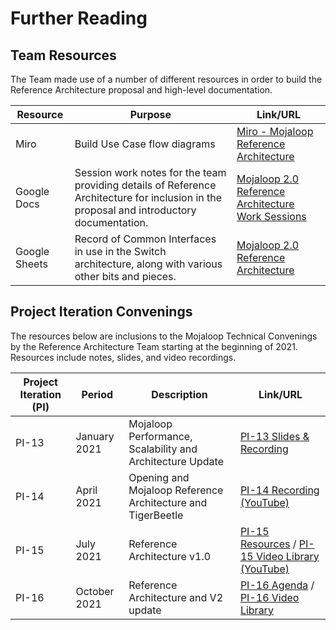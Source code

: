 # Further Reading

## Team Resources
The Team made use of a number of different resources in order to build the Reference Architecture proposal and high-level documentation.

| Resource | Purpose | Link/URL |
| --- | --- | --- |
| Miro | Build Use Case flow diagrams | [Miro - Mojaloop Reference Architecture](https://miro.com/app/board/o9J_lJyA1TA=/) |
| Google Docs | Session work notes for the team providing details of Reference Architecture for inclusion in the proposal and introductory documentation. | [Mojaloop 2.0 Reference Architecture Work Sessions](https://docs.google.com/document/d/1Nm6B_tSR1mOM0LEzxZ9uQnGwXkruBeYB2slgYK1Kflo/edit#heading=h.vymmtvqaio5b) |
| Google Sheets | Record of Common Interfaces in use in the Switch architecture, along with various other bits and pieces. | [Mojaloop 2.0 Reference Architecture](https://docs.google.com/spreadsheets/d/1ITmAesHjRZICC0EUNV8vUVV8VDnKLjbSKu_dzhEa5Fw/edit#gid=1810993431)

## Project Iteration Convenings

The resources below are inclusions to the Mojaloop Technical Convenings by the Reference Architecture Team starting at the beginning of 2021.  Resources include notes, slides, and video recordings.

| Project Iteration (PI) | Period | Description | Link/URL |
| --- | --- | --- | --- |
| PI-13 | January 2021 | Mojaloop Performance, Scalability and Architecture Update | [PI-13 Slides & Recording](https://community.mojaloop.io/t/mojaloop-performance-scalability-and-architecture-update/240) |
| PI-14 | April 2021 | Opening and Mojaloop Reference Architecture and TigerBeetle | [PI-14 Recording (YouTube)](https://www.youtube.com/watch?v=UHxULJXIzj8) |
| PI-15 | July 2021 | Reference Architecture v1.0 | [PI-15 Resources](https://mojaloopcommunitymeeting.us2.pathable.com/meetings/virtual/ookcbEc6aDZgwyo2n) / [PI-15 Video Library (YouTube)](https://www.youtube.com/playlist?list=PLSamWCIlxVXujHm4CWfyl6uLzcXJE1Zi_) |
| PI-16 | October 2021 | Reference Architecture and V2 update | [PI-16 Agenda](https://github.com/mojaloop/documentation-artifacts/tree/master/presentations/pi_16_october_2021) / [PI-16 Video Library](https://mojaloop.io/video/pi-16-mojaloop-community-meeting-technical-sessions-october-2021/) |

<!--# Title2

Some text.

## Sub title 1

Some more text.

## Sub title 2

Some more text.
-->